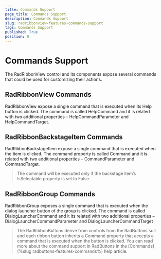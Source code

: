 ```yaml
---
title: Commands Support
page_title: Commands Support
description: Commands Support
slug: radribbonview-features-commands-support
tags: Commands Support
published: True
position: 0
---
```


# Commands Support

The RadRibbonView control and its components expose several commands that could be used for customizing their actions.

## RadRibbonView Commands

RadRibbonView expose a single command that is executed when its Help button is clicked. The command is called HelpCommand and it is related with two additional properties – HelpCommandParameter and HelpCommandTarget.

## RadRibbonBackstageItem Commands

RadRibbonBackstageItem expose a single command that is executed when the item is clicked. The command property is called Command and it is related with two additional properties – CommandParameter and CommandTarget.

>The command will be executed only if the backstage item’s IsSelectable property is set to False.

## RadRibbonGroup Commands

RadRibbonGroup exposes a single command that is executed when the dialog launcher button of the group is clicked. The command is called DialogLauncherCommand and it its related with two additional properties – DialogLauncherCommandParameter and DialogLauncherCommandTarget

> The RadRibbonButtons derive from controls from the RadButtons suit and each ribbon button inherits a Command property that accepts a command that is executed when the button is clicked. You can read more about the command support in RadButtons in the [Commands](%slug radbuttons-features-commands%) help article.